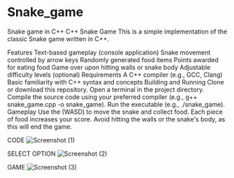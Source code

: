 # Snake_game
Snake game in C++
C++ Snake Game
This is a simple implementation of the classic Snake game written in C++.

Features
Text-based gameplay (console application)
Snake movement controlled by arrow keys
Randomly generated food items
Points awarded for eating food
Game over upon hitting walls or snake body
Adjustable difficulty levels (optional)
Requirements
A C++ compiler (e.g., GCC, Clang)
Basic familiarity with C++ syntax and concepts
Building and Running
Clone or download this repository.
Open a terminal in the project directory.
Compile the source code using your preferred compiler (e.g., g++ snake_game.cpp -o snake_game).
Run the executable (e.g., ./snake_game).
Gameplay
Use the (WASD) to move the snake and collect food. Each piece of food increases your score. Avoid hitting the walls or the snake's body, as this will end the game.

CODE
![Screenshot (1)](https://github.com/Dhruv-848/Snake_game/assets/106670749/63f68161-99e8-469b-ad6b-4b8e0ffbb57a)

SELECT OPTION
![Screenshot (2)](https://github.com/Dhruv-848/Snake_game/assets/106670749/ad605299-777a-42d6-bff6-1973d781e902)

GAME 
![Screenshot (3)](https://github.com/Dhruv-848/Snake_game/assets/106670749/b31269b1-d3e1-4f96-96af-f6e33dea608b)

